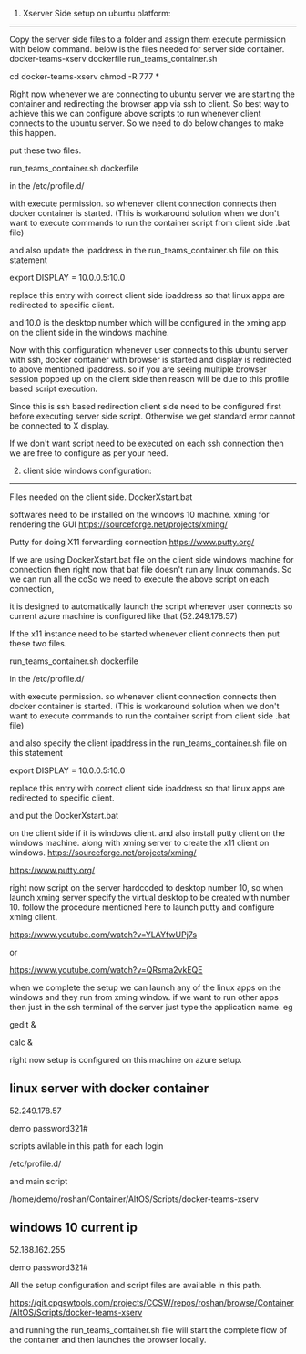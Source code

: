 
1. Xserver Side setup on ubuntu platform:
--------------------------------------------
Copy the server side files to a folder and assign them execute permission with below command.
below is the files needed for server side container.
docker-teams-xserv
    dockerfile
    run_teams_container.sh 

cd docker-teams-xserv
chmod -R 777 *

Right now whenever we are connecting to ubuntu server we are starting the container and redirecting the browser app via ssh to client. 
So best way to achieve this we can configure above scripts to run whenever client connects to the ubuntu server. So we need to do below changes to make this happen. 

put these two files.

run_teams_container.sh
dockerfile

in the /etc/profile.d/

with execute permission. so whenever client connection connects then docker container is started. (This is workaround solution when we don't want to execute commands to run the container script from client side .bat file) 

and also update the ipaddress in the 
run_teams_container.sh file on this statement

export DISPLAY = 10.0.0.5:10.0

replace this entry with correct client side ipaddress so that linux apps are redirected to specific client.

and 10.0 is the desktop number which will be configured in the xming app on the client side in the windows machine.

Now with this configuration whenever user connects to this ubuntu server with ssh, docker container with browser is started and display is redirected to above mentioned ipaddress. so if you are seeing multiple browser session popped up on the client side then reason will be due to this profile based script execution.

Since this is ssh based redirection client side need to be configured first before executing server side script. Otherwise we get standard error cannot be connected to X display.

If we don't want script need to be executed on each ssh connection then we are free to configure as per your need.


2. client side windows configuration:
----------------------------------------- 

Files needed on the client side.
DockerXstart.bat

softwares need to be installed on the windows 10 machine.
xming for rendering the GUI
https://sourceforge.net/projects/xming/
 
Putty for doing X11 forwarding connection 
https://www.putty.org/



If we are using DockerXstart.bat file on the client side windows machine for connection then right now that bat file doesn't run any linux commands. So we can run all the coSo we need to execute the above script on each connection, 

it is designed to automatically launch the script whenever user connects so current azure machine is configured like that (52.249.178.57)

If the x11 instance need to be started whenever client connects then put these two files.

run_teams_container.sh
dockerfile

in the /etc/profile.d/

with execute permission. so whenever client connection connects then docker container is started. (This is workaround solution when we don't want to execute commands to run the container script from client side .bat file) 

and also specify the client ipaddress in the 
run_teams_container.sh file on this statement

export DISPLAY = 10.0.0.5:10.0

replace this entry with correct client side ipaddress so that linux apps are redirected to specific client.

and put the 
DockerXstart.bat 

on the client side if it is windows client.
and also install putty client on the windows machine.
along with xming server to create the x11 client on windows.
https://sourceforge.net/projects/xming/
 
https://www.putty.org/

right now script on the server hardcoded to desktop number 10, so when launch xming server specify the virtual desktop to be created with number 10.
follow the procedure mentioned here to launch putty and configure xming client.

https://www.youtube.com/watch?v=YLAYfwUPj7s

or
 
https://www.youtube.com/watch?v=QRsma2vkEQE

when we complete the setup we can launch any of the linux apps on the windows and they run from xming window. 
if we want to run other apps then just in the ssh terminal of the server just type the application name. eg

gedit &

calc &

right now setup is configured on this machine on azure setup.

linux server with docker container
------------------------------
52.249.178.57

demo
password321#

scripts avilable in this path for each login

/etc/profile.d/

and main script

/home/demo/roshan/Container/AltOS/Scripts/docker-teams-xserv


windows 10 current ip
---------------------
52.188.162.255

demo
password321#


All the setup configuration and script files are available in this path.

https://git.cpgswtools.com/projects/CCSW/repos/roshan/browse/Container/AltOS/Scripts/docker-teams-xserv

and running the run_teams_container.sh file will start the complete flow of the container and then launches the browser locally.

